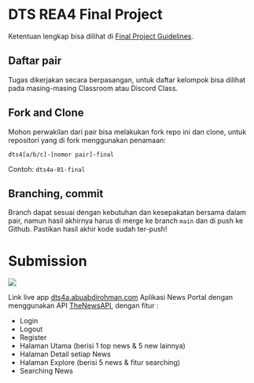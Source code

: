 # DTS REA4 Final Project

Ketentuan lengkap bisa dilihat di [Final Project Guidelines](https://docs.google.com/document/d/122KyWNQ4xxU4aFwWbM4vIfH7LM4AH2CZEZa3YsEHjCk).

## Daftar pair

Tugas dikerjakan secara berpasangan, untuk daftar kelompok bisa dilihat pada masing-masing Classroom atau Discord Class.

## Fork and Clone

Mohon perwakilan dari pair bisa melakukan fork repo ini dan clone, untuk repositori yang di fork menggunakan penamaan:

`dts4[a/b/c]-[nomor pair]-final`

Contoh: `dts4a-01-final`

## Branching, commit

Branch dapat sesuai dengan kebutuhan dan kesepakatan bersama dalam pair, namun hasil akhirnya harus di merge ke branch `main` dan di push ke Github. Pastikan hasil akhir kode sudah ter-push!

# Submission

![](https://gfycat.com/cleverhelpfulcrayfish)

Link live app [dts4a.abuabdirohman.com](https://dts4a.abuabdirohman.com/explore)
Aplikasi News Portal dengan menggunakan API [TheNewsAPI](https://www.thenewsapi.com/), dengan fitur :

- Login
- Logout
- Register
- Halaman Utama (berisi 1 top news & 5 new lainnya)
- Halaman Detail setiap News
- Halaman Explore (berisi 5 news & fitur searching)
- Searching News
